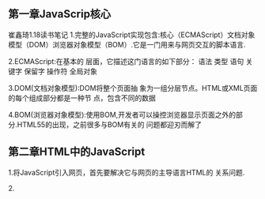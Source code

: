 ## 第一章JavaScrip核心

崔鑫琦1.18读书笔记
1.完整的JavaScript实现包含:核心（ECMAScript）文档对象模型（DOM）浏览器对象模型（BOM）.它是一门用来与网页交互的脚本语言.

2.ECMAScript:在基本的 层面，它描述这门语言的如下部分： 语法 类型 语句 关键字 保留字 操作符 全局对象

3.DOM(文档对象模型):DOM将整个页面抽 象为一组分层节点。HTML或XML页面的每个组成部分都是一种节 点，包含不同的数据

4.BOM(浏览器对象模型):使用BOM,开发者可以操控浏览器显示页面之外的部分.HTML55的出现，之前很多与BOM有关的 问题都迎刃而解了

## 第二章HTML中的JavaScript

1.将JavaScript引入网页，首先要解决它与网页的主导语言HTML的 关系问题.

2.<script> 元素

将js插入HTML的主要方法是使用 <script> 元素,这 个元素是由网景公司创造出来.包含在 <script>内的代码会被从上到下解释

3.标签占位符:，所有<script> 元素都被放在页面的  标签内,目的是把外部的CSS和JavaScript文件都集中放到 一起。不过把所有js文件都放在<head>里,也就意味着 必须把所有js代码都下载、解析后,才能开始渲染页面,对于需要很多js的页面，这会导致页面渲染的明显延迟

```js
<!DOCTYPE html>
<html>
<head>
<title>Example HTML Page</title>
<script src="example1.js"></script>
<script src="example2.js"></script>
</head>
<body>
<!-- 这里是页面内容 -->
</html>
```

4.异步执行脚本:HTML5为 <script> 元素定义了async属性.改变脚本处理方式上看,async属性与defer类似,两者也都只适用于外部脚本,都会告诉浏览器立即开始下载,与 defer 不同的是，标记为 async 的脚本并不保证能按照它们出现的次序执行

5.动态加载脚本:通过向DOM中动态添加 script 元素同样可以加载指定的脚本,只要创建一个 script 元素并将其添 加到DOM即可

## 第三章语言基础

 1.标识符:就是变量、函数、属性或函数参数的名称。标识符 可以由一或多个下列字符组成.

第一个字符必须是一个字母、下划线（ _ ）或美元符号 （ $ ）； 剩下的其他字符可以是字母、下划线、美元符号或数字。

2.ECMAScript标识符使用驼峰大小写形式，即第一个单 词的首字母小写，后面每个单词的首字母大写

3.注释:包括单行注释和块注释.

```js
// 单行注释

/* 这是多行
注释 */

```

4.变量:有3 个关键字可以声明变量： var 、 const 和 let, var 在 ECMAScript的所有版本中都可以使用，而 const 和 let 只能在 ECMAScript 6及更晚的版本中使用

5.var关键字:要定义变量，可以使用 var 操作符,（var 是一个关键 字），后跟变量名(即标识符)

```js
var message;
```

5.var 声明提升:使用 var 时，下面的代码不会报错。这是因为使用这个关键字 声明的变量会自动提升到函数作用域顶部

```js
function fn() {
var age = 26;
}
fn(); // undefined

```

6.let 声明:let 跟 var 的作用差不多，但有着非常重要的区别。最明显的 区别是， let 声明的范围是块作用域，而 var 声明的范围是函数作 用域

7.暂时性死区:let 与 var 的另一个重要的区别，就是 let 声明的变量不会 在作用域中被提升

8.全局声明:与 var 关键字不同，使用 let 在全局作用域中声明的变量不会 成为 window 对象的属性（ var 声明的变量则会）,不过， let 声明仍然是在全局作用域中发生的，相应变量会在 页面的生命周期内存续。因此，为了避免 SyntaxError ，必须 确保页面不会重复声明同一个变量

9.typeof 操作符:因为ECMAScript的类型系统是松散的，所以需要一种手段来确定 任意变量的数据类型。 typeof 操作符就是为此而生的。对一个值使 用 typeof 操作符会返回下列字符串之一：

"undefined" 表示值未定义；

 "boolean" 表示值为布尔值；

 "string" 表示值为字符串；

 "number" 表示值为数值；

 "object" 表示值为对象（而不是函数）或 null ；

 "function" 表示值为函数；

 "symbol" 表示值为符号

10.Undefined 类型:Undefined 类型只有一个值，就是特殊值 undefined 。当使 用 var 或 let 声明了变量但没有初始化时，就相当于给变量赋予 了 undefined 值

11.Null 类型:null 值表示一个空对象指针

12.Boolean 类型:有两个字面值：true 和 false

13.NaN:有一个特殊的数值叫 NaN ，意思是“不是数值”（Not a Number）,表示本来要返回数值的操作失败了,在ECMAScript中，0、+0或-0相除会返回 NaN 

14.String 类型:字符串可以使用双引号（"）、单引号（'）或反引号（`）标示 

15.Symbol 类型:Symbol （符号）是ECMAScript 6新增的数据类型,是原始 值，且符号实例是唯一、不可变的.符号的用途是确保对象属性使用 唯一标识符，不会发生属性冲突的危险。符号就是用来创建唯一记号，进而用作非字 符串形式的对象属性。

16.Object 类型:ECMAScript中的对象其实就是一组数据和功能的集合。对象通 过 new 操作符后跟对象类型的名称来创建。开发者可以通过创建 Object 类型的实例来创建自己的对象，然后再给对象添加属性和方 法

```js
let o = new Object();
```

17.布尔操作符:

逻辑非（ ! ）表示,这个操作符始终返回布尔值，无论应用到的是什么数 据类型。逻辑非操作符首先将操作数转换为布尔值，然后再对其 取反

```js
console.log(!false); // true
console.log(!"blue"); // false
console.log(!0); // true
console.log(!NaN); // true
console.log(!""); // true
console.log(!12345); // false
```



逻辑与:（ && ）表示

```js
let result = true && false;

```

逻辑或:（ || ）表示

```js
let result = true || false;

```

18.赋值操作符:（ = ）表:,将右手边的值赋给左手边的变 量

```js
let num = 10;
```



19.if 语句:

```js
if (i > 25) {
console.log("Greater than 25.");
} else if (i < 0) {
console.log("Less than 0.");
} else {
console.log("Between 0 and 25, inclusive.");
}

```

20. do-while 语句:循环体中的代码执 行后才会对退出条件进行求值,，循环体内的代码至少执行 一次

    ```js
    let i = 0;
    do {
    i += 2;
    } while (i < 10);                 
    ```
    
​	

21 break 和 continue 语句:break 语句用于立即退出循环，强制执行循环后的下 一条语句。而 continue 语句也用于立即退出循环，但会再次从循 环顶部开始执行

## 第四章 变量,作用域,内存

1.确定类型:typeof 操作符最适合用来判断一个变量是否为原始类型。它是判断一个变量是否为字符串、数值、布尔 值或 undefined 的最好方式。如果值是对象或 null ，那么 typeof 返回 "object" 

```js
let s = "Nicholas";
let b = true;
let i = 22;
let u;
let n = null;
let o = new Object();
console.log(typeof s); // string
console.log(typeof i); // number
console.log(typeof b); // boolean
console.log(typeof u); // undefined
console.log(typeof n); // object
console.log(typeof o); // object

```

2.变量声明:在使用 var 声明变量时，变量会被自动添加到最接近的上下 文。在函数中，最接近的上下文就是函数的局部上下文。在 with 语句中，最接近的上下文也是函数上下文。如果变量未经 声明就被初始化了，那么它就会自动被添加到全局上下文

使用 let 的块级作用域声明,但它的作用域是块级 的，这也是js中的新概念.let 与 var 的另一个不同之处是在同一作用域内不能声明两 次。重复的 var 声明会被忽略，而重复的 let 声明会抛出 SyntaxError 

 使用 const 的常量声明,使用 const 声 明的变量必须同时初始化为某个值。一声明，在其生命周期的任何时候都不能再重新赋予新值

3.Js变量可以保存两种类型的值：原始值和引用值

原始值: Undefined 、 Null 、 Boolean 、 Number 、 String , Symbol

1.原始值大小固定，因此保存在栈内存上

2.从一个变量到另一个变量复制原始值会创建该值的第二个副本。 引用值是对象，存储在堆内存上

3.包含引用值的变量实际上只包含指向相应对象的一个指针，而不 是对象本身

4.从一个变量到另一个变量复制引用值只会复制指针，因此结果是 两个变量都指向同一个对象

5.typeof 操作符可以确定值的原始类型，而 instanceof 操作 符用于确保值的引用类型



## 